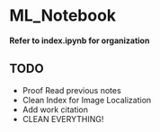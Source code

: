 # ML_Notebook

**Refer to index.ipynb for organization**

## TODO
- Proof Read previous notes
- Clean Index for Image Localization
- Add work citation
- CLEAN EVERYTHING!
